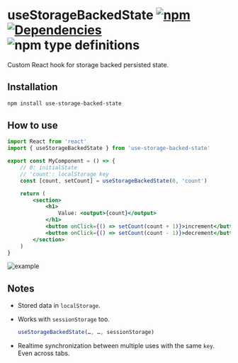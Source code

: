# useStorageBackedState [![npm](https://img.shields.io/npm/v/use-storage-backed-state.svg)](https://www.npmjs.com/package/use-storage-backed-state) [![Dependencies](https://img.shields.io/david/FilipChalupa/use-storage-backed-state.svg)](https://www.npmjs.com/package/use-storage-backed-state?activeTab=dependencies) ![npm type definitions](https://img.shields.io/npm/types/use-storage-backed-state.svg)

Custom React hook for storage backed persisted state.

## Installation

```bash
npm install use-storage-backed-state
```

## How to use

```jsx
import React from 'react'
import { useStorageBackedState } from 'use-storage-backed-state'

export const MyComponent = () => {
	// 0: initialState
	// 'count': localStorage key
	const [count, setCount] = useStorageBackedState(0, 'count')

	return (
		<section>
			<h1>
				Value: <output>{count}</output>
			</h1>
			<button onClick={() => setCount(count + 1)}>increment</button>
			<button onClick={() => setCount(count - 1)}>decrement</button>
		</section>
	)
}
```

![example](https://raw.githubusercontent.com/FilipChalupa/use-storage-backed-state/HEAD/screencast.gif)

## Notes

- Stored data in `localStorage`.

- Works with `sessionStorage` too.

  ```jsx
  useStorageBackedState(…, …, sessionStorage)
  ```

- Realtime synchronization between multiple uses with the same `key`. Even across tabs.
